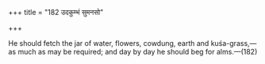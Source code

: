 +++
title = "182 उदकुम्भं सुमनसो"

+++

He should fetch the jar of water, flowers, cowdung, earth and kuśa-grass,—as much as may be required; and day by day he should beg for alms.—(182)